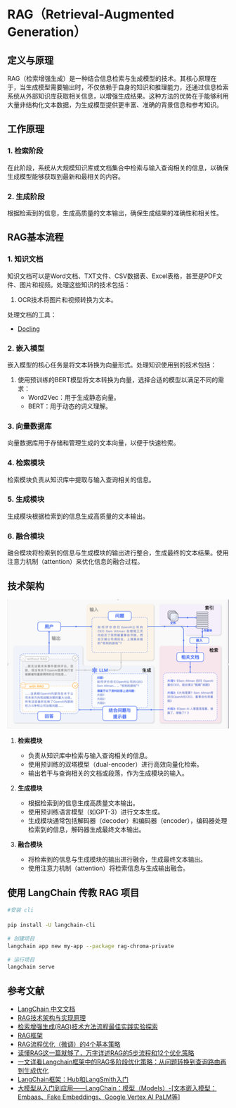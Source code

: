 # RAG（Retrieval-Augmented Generation）

## 定义与原理

RAG（检索增强生成）是一种结合信息检索与生成模型的技术。其核心原理在于，当生成模型需要输出时，不仅依赖于自身的知识和推理能力，还通过信息检索系统从外部知识库获取相关信息，以增强生成结果。这种方法的优势在于能够利用大量非结构化文本数据，为生成模型提供更丰富、准确的背景信息和参考知识。

## 工作原理

### 1. 检索阶段
在此阶段，系统从大规模知识库或文档集合中检索与输入查询相关的信息，以确保生成模型能够获取到最新和最相关的内容。

### 2. 生成阶段
根据检索到的信息，生成高质量的文本输出，确保生成结果的准确性和相关性。

## RAG基本流程

### 1. 知识文档
知识文档可以是Word文档、TXT文件、CSV数据表、Excel表格，甚至是PDF文件、图片和视频。处理这些知识的技术包括：
1. OCR技术将图片和视频转换为文本。

处理文档的工具：
- [Docling](https://github.com/DS4SD/docling)

### 2. 嵌入模型
嵌入模型的核心任务是将文本转换为向量形式。处理知识使用到的技术包括：
1. 使用预训练的BERT模型将文本转换为向量，选择合适的模型以满足不同的需求：
   - Word2Vec：用于生成静态向量。
   - BERT：用于动态的词义理解。

### 3. 向量数据库
向量数据库用于存储和管理生成的文本向量，以便于快速检索。

### 4. 检索模块
检索模块负责从知识库中提取与输入查询相关的信息。

### 5. 生成模块
生成模块根据检索到的信息生成高质量的文本输出。

### 6. 融合模块
融合模块将检索到的信息与生成模块的输出进行整合，生成最终的文本结果。使用注意力机制（attention）来优化信息的融合过程。

## 技术架构

![技术架构](./images/technical_architecture.png)

1. **检索模块**
   - 负责从知识库中检索与输入查询相关的信息。
   - 使用预训练的双塔模型（dual-encoder）进行高效向量化检索。
   - 输出若干与查询相关的文档或段落，作为生成模块的输入。

2. **生成模块**
   - 根据检索到的信息生成高质量文本输出。
   - 使用预训练语言模型（如GPT-3）进行文本生成。
   - 生成模块通常包括解码器（decoder）和编码器（encoder），编码器处理检索到的信息，解码器生成最终文本输出。

3. **融合模块**
   - 将检索到的信息与生成模块的输出进行融合，生成最终文本输出。
   - 使用注意力机制（attention）将检索信息与生成输出融合。

## 使用 LangChain 传教 RAG 项目

```sh
#安装 cli

pip install -U langchain-cli

```

```sh
# 创建项目
langchain app new my-app --package rag-chroma-private
```

```sh
# 运行项目
langchain serve
```

## 参考文献

- [LangChain 中文文档](http://python.langchain.com.cn/)
- [RAG技术架构与实现原理](https://cloud.tencent.com/developer/article/2436421)
- [检索增强生成(RAG)技术方法流程最佳实践实验探索](https://www.53ai.com/news/RAG/2024072130482.html)
- [RAG框架](https://www.53ai.com/news/RAG/2024062056319.html)
- [RAG流程优化（微调）的4个基本策略](https://cloud.tencent.com/developer/article/2433287)
- [读懂RAG这一篇就够了，万字详述RAG的5步流程和12个优化策略](https://juejin.cn/post/7329732000087572520)
- [一文详看Langchain框架中的RAG多阶段优化策略：从问题转换到查询路由再到生成优化](https://mp.weixin.qq.com/s/pK2BRLrWpEKKIPFhUtGvcg)
- [LangChain框架：Hub和LangSmith入门](https://blog.csdn.net/Wufjsjjx/article/details/140798687)
- [大模型从入门到应用——LangChain：模型（Models）-[文本嵌入模型：Embaas、Fake Embeddings、Google Vertex AI PaLM等]](https://blog.csdn.net/hy592070616/article/details/131927016)